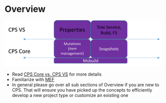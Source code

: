 Overview
========

![](../Images/Fig.png)

- Read [CPS Core vs. CPS VS](CPS_Core_vs._CPS_VS.md) for more details
- Familiarize with [MEF](MEF.md)
- In general please go over all sub sections of Overview if you are new to CPS. 
  That will ensure you have picked up the concepts to efficiently develop a 
  new project type or customize an existing one


